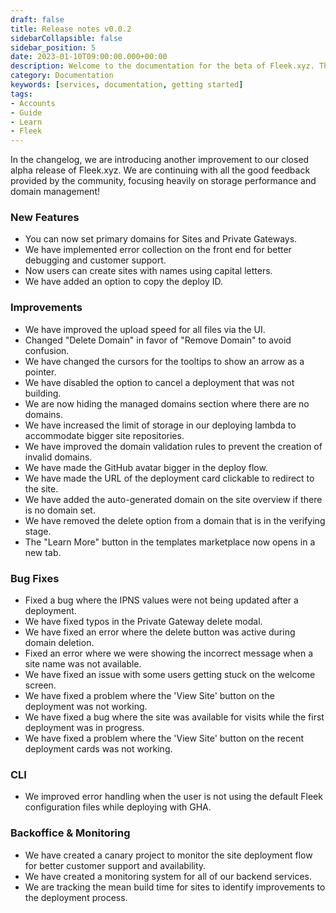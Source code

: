 ```yaml
---
draft: false
title: Release notes v0.0.2
sidebarCollapsible: false
sidebar_position: 5
date: 2023-01-10T09:00:00.000+00:00
description: Welcome to the documentation for the beta of Fleek.xyz. This is the 0.0.2 edition of the release notes, you'll find all the new featuees of the Fleek Platform here.
category: Documentation
keywords: [services, documentation, getting started]
tags:
- Accounts
- Guide
- Learn
- Fleek
---
```


In the changelog, we are introducing another improvement to our closed alpha release of Fleek.xyz. We are continuing with all the good feedback provided by the community, focusing heavily on storage performance and domain management!

### New Features
- You can now set primary domains for Sites and Private Gateways.
- We have implemented error collection on the front end for better debugging and customer support.
- Now users can create sites with names using capital letters.
- We have added an option to copy the deploy ID.

### Improvements
- We have improved the upload speed for all files via the UI.
- Changed "Delete Domain" in favor of "Remove Domain" to avoid confusion.
- We have changed the cursors for the tooltips to show an arrow as a pointer.
- We have disabled the option to cancel a deployment that was not building.
- We are now hiding the managed domains section where there are no domains.
- We have increased the limit of storage in our deploying lambda to accommodate bigger site repositories.
- We have improved the domain validation rules to prevent the creation of invalid domains.
- We have made the GitHub avatar bigger in the deploy flow.
- We have made the URL of the deployment card clickable to redirect to the site.
- We have added the auto-generated domain on the site overview if there is no domain set.
- We have removed the delete option from a domain that is in the verifying stage.
- The "Learn More" button in the templates marketplace now opens in a new tab.

### Bug Fixes
- Fixed a bug where the IPNS values were not being updated after a deployment.
- We have fixed typos in the Private Gateway delete modal.
- We have fixed an error where the delete button was active during domain deletion.
- Fixed an error where we were showing the incorrect message when a site name was not available.
- We have fixed an issue with some users getting stuck on the welcome screen.
- We have fixed a problem where the 'View Site' button on the deployment was not working.
- We have fixed a bug where the site was available for visits while the first deployment was in progress.
- We have fixed a problem where the 'View Site' button on the recent deployment cards was not working.

### CLI
- We improved error handling when the user is not using the default Fleek configuration files while deploying with GHA.

### Backoffice & Monitoring
- We have created a canary project to monitor the site deployment flow for better customer support and availability.
- We have created a monitoring system for all of our backend services.
- We are tracking the mean build time for sites to identify improvements to the deployment process.

